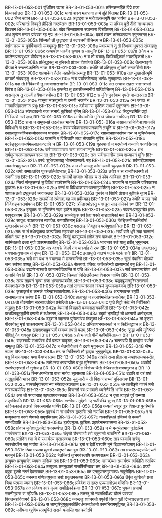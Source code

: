 BR-13-01-053-001	युधिष्ठिर उवाच
BR-13-01-053-001a	तस्मिन्नन्तर्हिते विप्रे राजा किमकरोत्तदा
BR-13-01-053-001c	भार्या चास्य महाभागा तन्मे ब्रूहि पितामह
BR-13-01-053-002	भीष्म उवाच
BR-13-01-053-002a	अदृष्ट्वा स महीपालस्तमृषिं सह भार्यया
BR-13-01-053-002c	परिश्रान्तो निववृते व्रीडितो नष्टचेतनः
BR-13-01-053-003a	स प्रविश्य पुरीं दीनो नाभ्यभाषत किञ्चन
BR-13-01-053-003c	तदेव चिन्तयामास च्यवनस्य विचेष्टितम्
BR-13-01-053-004a	अथ शून्येन मनसा प्रविवेश गृहं नृपः
BR-13-01-053-004c	ददर्श शयने तस्मिञ्शयानं भृगुनन्दनम्
BR-13-01-053-005a	विस्मितौ तौ तु दृष्ट्वा तं तदाश्चर्यं विचिन्त्य च
BR-13-01-053-005c	दर्शनात्तस्य च मुनेर्विश्रान्तौ सम्बभूवतुः
BR-13-01-053-006a	यथास्थानं तु तौ स्थित्वा भूयस्तं संववाहतुः
BR-13-01-053-006c	अथापरेण पार्श्वेन सुष्वाप स महामुनिः
BR-13-01-053-007a	तेनैव च स कालेन प्रत्यबुध्यत वीर्यवान्
BR-13-01-053-007c	न च तौ चक्रतुः किञ्चिद्विकारं भयशङ्कितौ
BR-13-01-053-008a	प्रतिबुद्धस्तु स मुनिस्तौ प्रोवाच विशां पते
BR-13-01-053-008c	तैलाभ्यङ्गो दीयतां मे स्नास्येऽहमिति भारत
BR-13-01-053-009a	तथेति तौ प्रतिश्रुत्य क्षुधितौ श्रमकर्शितौ
BR-13-01-053-009c	शतपाकेन तैलेन महार्हेणोपतस्थतुः
BR-13-01-053-010a	ततः सुखासीनमृषिं वाग्यतौ संववाहतुः
BR-13-01-053-010c	न च पर्याप्तमित्याह भार्गवः सुमहातपाः
BR-13-01-053-011a	यदा तौ निर्विकारौ तु लक्षयामास भार्गवः
BR-13-01-053-011c	तत उत्थाय सहसा स्नानशालां विवेश ह
BR-13-01-053-011e	कॢप्तमेव तु तत्रासीत्स्नानीयं पार्थिवोचितम्
BR-13-01-053-012a	असत्कृत्य तु तत्सर्वं तत्रैवान्तरधीयत
BR-13-01-053-012c	स मुनिः पुनरेवाथ नृपतेः पश्यतस्तदा
BR-13-01-053-012e	नासूयां चक्रतुस्तौ च दम्पती भरतर्षभ
BR-13-01-053-013a	अथ स्नातः स भगवान्सिंहासनगतः प्रभुः
BR-13-01-053-013c	दर्शयामास कुशिकं सभार्यं भृगुनन्दनः
BR-13-01-053-014a	संहृष्टवदनो राजा सभार्यः कुशिको मुनिम्
BR-13-01-053-014c	सिद्धमन्नमिति प्रह्वो निर्विकारो न्यवेदयत्
BR-13-01-053-015a	आनीयतामिति मुनिस्तं चोवाच नराधिपम्
BR-13-01-053-015c	राजा च समुपाजह्रे तदन्नं सह भार्यया
BR-13-01-053-016a	मांसप्रकारान्विविधाञ्शाकानि विविधानि च
BR-13-01-053-016c	वेसवारविकारांश्च पानकानि लघूनि च
BR-13-01-053-017a	रसालापूपकांश्चित्रान्मोदकानथ षाडवान्
BR-13-01-053-017c	रसान्नानाप्रकारांश्च वन्यं च मुनिभोजनम्
BR-13-01-053-018a	फलानि च विचित्राणि तथा भोज्यानि भूरिशः
BR-13-01-053-018c	बदरेङ्गुदकाश्मर्यभल्लातकवटानि च
BR-13-01-053-019a	गृहस्थानां च यद्भोज्यं यच्चापि वनवासिनाम्
BR-13-01-053-019c	सर्वमाहारयामास राजा शापभयान्मुनेः
BR-13-01-053-020a	अथ सर्वमुपन्यस्तमग्रतश्च्यवनस्य तत्
BR-13-01-053-020c	ततः सर्वं समानीय तच्च शय्यासनं मुनिः
BR-13-01-053-021a	वस्त्रैः शुभैरवच्छाद्य भोजनोपस्करैः सह
BR-13-01-053-021c	सर्वमादीपयामास च्यवनो भृगुनन्दनः
BR-13-01-053-022a	न च तौ चक्रतुः कोपं दम्पती सुमहाव्रतौ
BR-13-01-053-022c	तयोः सम्प्रेक्षतोरेव पुनरन्तर्हितोऽभवत्
BR-13-01-053-023a	तत्रैव च स राजर्षिस्तस्थौ तां रजनीं तदा
BR-13-01-053-023c	सभार्यो वाग्यतः श्रीमान्न च तं कोप आविशत्
BR-13-01-053-024a	नित्यं संस्कृतमन्नं तु विविधं राजवेश्मनि
BR-13-01-053-024c	शयनानि च मुख्यानि परिषेकाश्च पुष्कलाः
BR-13-01-053-025a	वस्त्रं च विविधाकारमभवत्समुपार्जितम्
BR-13-01-053-025c	न शशाक ततो द्रष्टुमन्तरं च्यवनस्तदा
BR-13-01-053-026a	पुनरेव च विप्रर्षिः प्रोवाच कुशिकं नृपम्
BR-13-01-053-026c	सभार्यो मां रथेनाशु वह यत्र ब्रवीम्यहम्
BR-13-01-053-027a	तथेति च प्राह नृपो निर्विशङ्कस्तपोधनम्
BR-13-01-053-027c	क्रीडारथोऽस्तु भगवन्नुत साङ्ग्रामिको रथः
BR-13-01-053-028a	इत्युक्तः स मुनिस्तेन राज्ञा हृष्टेन तद्वचः
BR-13-01-053-028c	च्यवनः प्रत्युवाचेदं हृष्टः परपुरञ्जयम्
BR-13-01-053-029a	सज्जीकुरु रथं क्षिप्रं यस्ते साङ्ग्रामिको मतः
BR-13-01-053-029c	सायुधः सपताकश्च सशक्तिः कणयष्टिमान्
BR-13-01-053-030a	किङ्किणीशतनिर्घोषो युक्तस्तोमरकल्पनैः
BR-13-01-053-030c	गदाखड्गनिबद्धश्च परमेषुशतान्वितः
BR-13-01-053-031a	ततः स तं तथेत्युक्त्वा कल्पयित्वा महारथम्
BR-13-01-053-031c	भार्यां वामे धुरि तदा चात्मानं दक्षिणे तथा
BR-13-01-053-032a	त्रिदंष्ट्रं वज्रसूच्यग्रं प्रतोदं तत्र चादधत्
BR-13-01-053-032c	सर्वमेतत्ततो दत्त्वा नृपो वाक्यमथाब्रवीत्
BR-13-01-053-033a	भगवन्क्व रथो यातु ब्रवीतु भृगुनन्दनः
BR-13-01-053-033c	यत्र वक्ष्यसि विप्रर्षे तत्र यास्यति ते रथः
BR-13-01-053-034a	एवमुक्तस्तु भगवान्प्रत्युवाचाथ तं नृपम्
BR-13-01-053-034c	इतःप्रभृति यातव्यं पदकं पदकं शनैः
BR-13-01-053-035a	श्रमो मम यथा न स्यात्तथा मे छन्दचारिणौ
BR-13-01-053-035c	सुखं चैवास्मि वोढव्यो जनः सर्वश्च पश्यतु
BR-13-01-053-036a	नोत्सार्यः पथिकः कश्चित्तेभ्यो दास्याम्यहं वसु
BR-13-01-053-036c	ब्राह्मणेभ्यश्च ये कामानर्थयिष्यन्ति मां पथि
BR-13-01-053-037a	सर्वं दास्याम्यशेषेण धनं रत्नानि चैव हि
BR-13-01-053-037c	क्रियतां निखिलेनैतन्मा विचारय पार्थिव
BR-13-01-053-038a	तस्य तद्वचनं श्रुत्वा राजा भृत्यानथाब्रवीत्
BR-13-01-053-038c	यद्यद्ब्रूयान्मुनिस्तत्तत्सर्वं देयमशङ्कितैः
BR-13-01-053-039a	ततो रत्नान्यनेकानि स्त्रियो युग्यमजाविकम्
BR-13-01-053-039c	कृताकृतं च कनकं गजेन्द्राश्चाचलोपमाः
BR-13-01-053-040a	अन्वगच्छन्त तमृषिं राजामात्याश्च सर्वशः
BR-13-01-053-040c	हाहाभूतं च तत्सर्वमासीन्नगरमार्तिमत्
BR-13-01-053-041a	तौ तीक्ष्णाग्रेण सहसा प्रतोदेन प्रचोदितौ
BR-13-01-053-041c	पृष्ठे विद्धौ कटे चैव निर्विकारौ तमूहतुः
BR-13-01-053-042a	वेपमानौ विराहारौ पञ्चाशद्रात्रकर्शितौ
BR-13-01-053-042c	कथञ्चिदूहतुर्वीरौ दम्पती तं रथोत्तमम्
BR-13-01-053-043a	बहुशो भृशविद्धौ तौ क्षरमाणौ क्षतोद्भवम्
BR-13-01-053-043c	ददृशाते महाराज पुष्पिताविव किंशुकौ
BR-13-01-053-044a	तौ दृष्ट्वा पौरवर्गस्तु भृशं शोकपरायणः
BR-13-01-053-044c	अभिशापभयात्त्रस्तो न च किञ्चिदुवाच ह
BR-13-01-053-045a	द्वन्द्वशश्चाब्रुवन्सर्वे पश्यध्वं तपसो बलम्
BR-13-01-053-045c	क्रुद्धा अपि मुनिश्रेष्ठं वीक्षितुं नैव शक्नुमः
BR-13-01-053-046a	अहो भगवतो वीर्यं महर्षेर्भावितात्मनः
BR-13-01-053-046c	राज्ञश्चापि सभार्यस्य धैर्यं पश्यत यादृशम्
BR-13-01-053-047a	श्रान्तावपि हि कृच्छ्रेण रथमेतं समूहतुः
BR-13-01-053-047c	न चैतयोर्विकारं वै ददर्श भृगुनन्दनः
BR-13-01-053-048	भीष्म उवाच
BR-13-01-053-048a	ततः स निर्विकारौ तौ दृष्ट्वा भृगुकुलोद्वहः
BR-13-01-053-048c	वसु विश्राणयामास यथा वैश्रवणस्तथा
BR-13-01-053-049a	तत्रापि राजा प्रीतात्मा यथाज्ञप्तमथाकरोत्
BR-13-01-053-049c	ततोऽस्य भगवान्प्रीतो बभूव मुनिसत्तमः
BR-13-01-053-050a	अवतीर्य रथश्रेष्ठाद्दम्पती तौ मुमोच ह
BR-13-01-053-050c	विमोच्य चैतौ विधिवत्ततो वाक्यमुवाच ह
BR-13-01-053-051a	स्निग्धगम्भीरया वाचा भार्गवः सुप्रसन्नया
BR-13-01-053-051c	ददानि वां वरं श्रेष्ठं तद्ब्रूतामिति भारत
BR-13-01-053-052a	सुकुमारौ च तौ विद्वान्कराभ्यां मुनिसत्तमः
BR-13-01-053-052c	पस्पर्शामृतकल्पाभ्यां स्नेहाद्भरतसत्तम
BR-13-01-053-053a	अथाब्रवीन्नृपो वाक्यं श्रमो नास्त्यावयोरिह
BR-13-01-053-053c	विश्रान्तौ स्वः प्रभावात्ते ध्यानेनैवेति भार्गव
BR-13-01-053-054a	अथ तौ भगवान्प्राह प्रहृष्टश्च्यवनस्तदा
BR-13-01-053-054c	न वृथा व्याहृतं पूर्वं यन्मया तद्भविष्यति
BR-13-01-053-055a	रमणीयः समुद्देशो गङ्गातीरमिदं शुभम्
BR-13-01-053-055c	कञ्चित्कालं व्रतपरो निवत्स्यामीह पार्थिव
BR-13-01-053-056a	गम्यतां स्वपुरं पुत्र विश्रान्तः पुनरेष्यसि
BR-13-01-053-056c	इहस्थं मां सभार्यस्त्वं द्रष्टासि श्वो नराधिप
BR-13-01-053-057a	न च मन्युस्त्वया कार्यः श्रेयस्ते समुपस्थितम्
BR-13-01-053-057c	यत्काङ्क्षितं हृदिस्थं ते तत्सर्वं सम्भविष्यति
BR-13-01-053-058a	इत्येवमुक्तः कुशिकः प्रहृष्टेनान्तरात्मना
BR-13-01-053-058c	प्रोवाच मुनिशार्दूलमिदं वचनमर्थवत्
BR-13-01-053-059a	न मे मन्युर्महाभाग पूतोऽस्मि भगवंस्त्वया
BR-13-01-053-059c	संवृत्तौ यौवनस्थौ स्वो वपुष्मन्तौ बलान्वितौ
BR-13-01-053-060a	प्रतोदेन व्रणा ये मे सभार्यस्य कृतास्त्वया
BR-13-01-053-060c	तान्न पश्यामि गात्रेषु स्वस्थोऽस्मि सह भार्यया
BR-13-01-053-061a	इमां च देवीं पश्यामि मुने दिव्याप्सरोपमाम्
BR-13-01-053-061c	श्रिया परमया युक्तां यथादृष्टां मया पुरा
BR-13-01-053-062a	तव प्रसादात्संवृत्तमिदं सर्वं महामुने
BR-13-01-053-062c	नैतच्चित्रं तु भगवंस्त्वयि सत्यपराक्रम
BR-13-01-053-063a	इत्युक्तः प्रत्युवाचेदं च्यवनः कुशिकं तदा
BR-13-01-053-063c	आगच्छेथाः सभार्यश्च त्वमिहेति नराधिप
BR-13-01-053-064a	इत्युक्तः समनुज्ञातो राजर्षिरभिवाद्य तम्
BR-13-01-053-064c	प्रययौ वपुषा युक्तो नगरं देवराजवत्
BR-13-01-053-065a	तत एनमुपाजग्मुरमात्याः सपुरोहिताः
BR-13-01-053-065c	बलस्था गणिकायुक्ताः सर्वाः प्रकृतयस्तथा
BR-13-01-053-066a	तैर्वृतः कुशिको राजा श्रिया परमया ज्वलन्
BR-13-01-053-066c	प्रविवेश पुरं हृष्टः पूज्यमानोऽथ बन्दिभिः
BR-13-01-053-067a	ततः प्रविश्य नगरं कृत्वा सर्वाह्णिकक्रियाः
BR-13-01-053-067c	भुक्त्वा सभार्यो रजनीमुवास स महीपतिः
BR-13-01-053-068a	ततस्तु तौ नवमभिवीक्ष्य यौवनं परस्परं विगतजराविवामरौ
BR-13-01-053-068c	ननन्दतुः शयनगतौ वपुर्धरौ श्रिया युतौ द्विजवरदत्तया तया
BR-13-01-053-069a	स चाप्यृषिर्भृगुकुलकीर्तिवर्धनस्तपोधनो वनमभिराममृद्धिमत्
BR-13-01-053-069c	मनीषया बहुविधरत्नभूषितं ससर्ज यन्नास्ति शतक्रतोरपि
